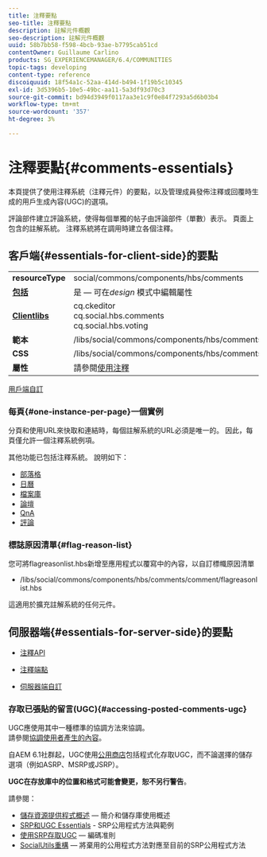 ```yaml
---
title: 注釋要點
seo-title: 注釋要點
description: 註解元件概觀
seo-description: 註解元件概觀
uuid: 58b7bb58-f598-4bcb-93ae-b7795cab51cd
contentOwner: Guillaume Carlino
products: SG_EXPERIENCEMANAGER/6.4/COMMUNITIES
topic-tags: developing
content-type: reference
discoiquuid: 18f54a1c-52aa-414d-b494-1f19b5c10345
exl-id: 3d5396b5-10e5-49bc-aa11-5a3df93d70c3
source-git-commit: bd94d3949f0117aa3e1c9f0e84f7293a5d6b03b4
workflow-type: tm+mt
source-wordcount: '357'
ht-degree: 3%

---
```


# 注釋要點{#comments-essentials}

本頁提供了使用注釋系統（注釋元件）的要點，以及管理成員發佈注釋或回覆時生成的用戶生成內容(UGC)的選項。

評論部件建立評論系統，使得每個單獨的帖子由評論部件（單數）表示。 頁面上包含的註解系統。 注釋系統將在調用時建立各個注釋。

## 客戶端{#essentials-for-client-side}的要點

<table> 
 <tbody>
  <tr>
   <td> <strong>resourceType</strong></td> 
   <td> social/commons/components/hbs/comments</td> 
  </tr>
  <tr>
   <td> <a href="scf.md#add-or-include-a-communities-component"><strong>包括</strong></a></td> 
   <td>是 — 可在<i>design </i>模式中編輯屬性</td> 
  </tr>
  <tr>
   <td> <a href="client-customize.md#clientlibs-for-scf"><strong>Clientlibs</strong></a></td> 
   <td>cq.ckeditor<br /> cq.social.hbs.comments<br /> cq.social.hbs.voting</td> 
  </tr>
  <tr>
   <td> <strong>範本</strong></td> 
   <td> /libs/social/commons/components/hbs/comments/comments.hbs<br /> </td> 
  </tr>
  <tr>
   <td> <strong>CSS</strong></td> 
   <td> /libs/social/commons/components/hbs/comments/clientlibs/commentsystem.css</td> 
  </tr>
  <tr>
   <td><strong> 屬性</strong></td> 
   <td> 請參閱<a href="comments.md">使用注釋</a></td> 
  </tr>
 </tbody>
</table>

[用戶端自訂](client-customize.md)

### 每頁{#one-instance-per-page}一個實例

分頁和使用URL來快取和連結時，每個註解系統的URL必須是唯一的。 因此，每頁僅允許一個注釋系統例項。

其他功能已包括注釋系統。 說明如下：

* [部落格](blog-developer-basics.md)
* [日曆](calendar-basics-for-developers.md)
* [檔案庫](essentials-file-library.md)
* [論壇](essentials-forum.md)
* [QnA](qna-essentials.md)
* [評論](reviews-basics.md)

### 標誌原因清單{#flag-reason-list}

您可將flagreasonlist.hbs新增至應用程式以覆寫中的內容，以自訂標幟原因清單

* /libs/social/commons/components/hbs/comments/comment/flagreasonlist.hbs

這適用於擴充註解系統的任何元件。

## 伺服器端{#essentials-for-server-side}的要點

* [注釋API](https://helpx.adobe.com/experience-manager/6-4/sites/developing/using/reference-materials/javadoc/com/adobe/cq/social/commons/comments/api/package-summary.html)

* [注釋端點](https://helpx.adobe.com/experience-manager/6-4/sites/developing/using/reference-materials/javadoc/com/adobe/cq/social/commons/comments/endpoints/package-summary.html)

* [伺服器端自訂](server-customize.md)

### 存取已張貼的留言(UGC){#accessing-posted-comments-ugc}

UGC應使用其中一種標準的協調方法來協調。\
請參閱[協調使用者產生的內容](moderate-ugc.md)。

自AEM 6.1社群起，UGC使用[公用商店](working-with-srp.md)包括程式化存取UGC，而不論選擇的儲存選項（例如ASRP、MSRP或JSRP）。

**UGC在存放庫中的位置和格式可能會變更，恕不另行警告**。

請參閱：

* [儲存資源提供程式概述](srp.md)  — 簡介和儲存庫使用概述
* [SRP和UGC Essentials](srp-and-ugc.md)  - SRP公用程式方法與範例
* [使用SRP存取UGC](accessing-ugc-with-srp.md)  — 編碼准則
* [SocialUtils重構](socialutils.md)  — 將棄用的公用程式方法對應至目前的SRP公用程式方法
